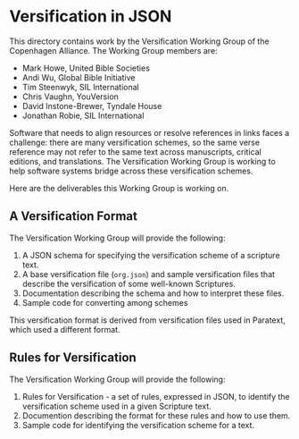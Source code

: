 #  Versification in JSON

This directory contains work by the Versification Working Group of the Copenhagen Alliance.  The Working Group members are:

- Mark Howe, United Bible Societies
- Andi Wu, Global Bible Initiative
- Tim Steenwyk, SIL International
- Chris Vaughn, YouVersion
- David Instone-Brewer, Tyndale House
- Jonathan Robie, SIL International

Software that needs to align resources or resolve references in links faces a challenge:  there are many versification schemes, so the same verse reference may not refer to the same text across manuscripts, critical editions, and translations.  The Versification Working Group is working to help software systems bridge across these versification schemes.

Here are the deliverables this Working Group is working on.

## A Versification Format

The Versification Working Group will provide the following:

1. A JSON schema for specifying the versification scheme of a scripture text.
2. A base versification file (`org.json`) and sample versification files that describe the versification of some well-known Scriptures.
3. Documentation describing the schema and how to interpret these files.
4. Sample code for converting among schemes

This versification format is derived from versification files used in Paratext, which used a different format.

## Rules for Versification

The Versification Working Group will provide the following:

1. Rules for Versification - a set of rules, expressed in JSON, to identify the versification scheme used in a given Scripture text.
2. Documention describing the format for these rules and how to use them.
3. Sample code for identifying the versification scheme for a text.
